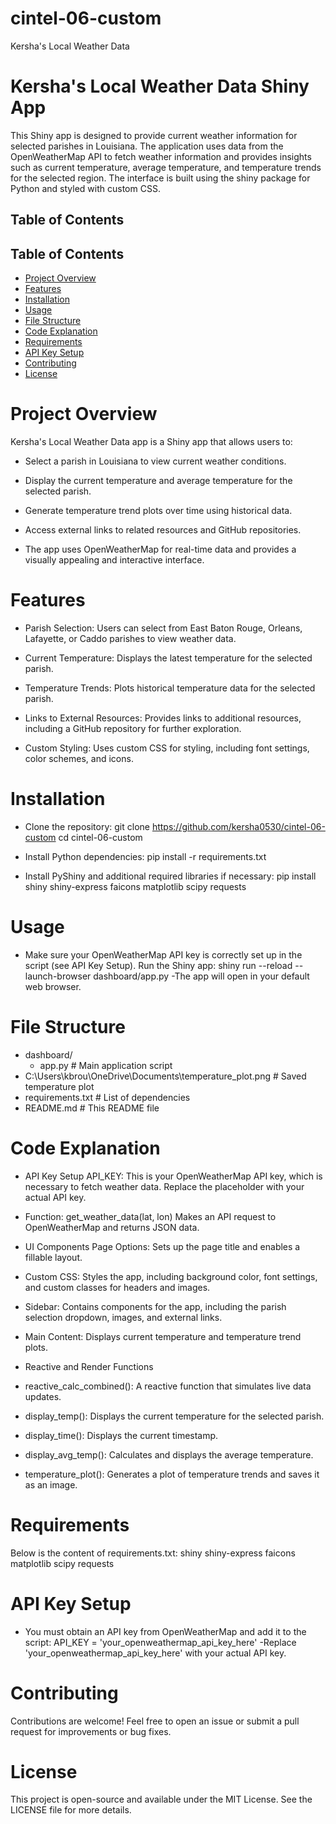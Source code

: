 # cintel-06-custom
Kersha's Local Weather Data


# Kersha's Local Weather Data Shiny App
This Shiny app is designed to provide current weather information for selected parishes in Louisiana. The application uses data from the OpenWeatherMap API to fetch weather information and provides insights such as current temperature, average temperature, and temperature trends for the selected region. The interface is built using the shiny package for Python and styled with custom CSS.

## Table of Contents
## Table of Contents
- [Project Overview](#project-overview)
- [Features](#features)
- [Installation](#installation)
- [Usage](#usage)
- [File Structure](#file-structure)
- [Code Explanation](#code-explanation)
- [Requirements](#requirements)
- [API Key Setup](#api-key-setup)
- [Contributing](#contributing)
- [License](#license)


# Project Overview
Kersha's Local Weather Data app is a Shiny app that allows users to:

* Select a parish in Louisiana to view current weather conditions.

* Display the current temperature and average temperature for the selected parish.

* Generate temperature trend plots over time using historical data.

* Access external links to related resources and GitHub repositories.

* The app uses OpenWeatherMap for real-time data and provides a visually appealing and interactive interface.

# Features
* Parish Selection: Users can select from East Baton Rouge, Orleans, Lafayette, or Caddo parishes to view weather data.

* Current Temperature: Displays the latest temperature for the selected parish.

* Temperature Trends: Plots historical temperature data for the selected parish.

* Links to External Resources: Provides links to additional resources, including a GitHub repository for further exploration.

* Custom Styling: Uses custom CSS for styling, including font settings, color schemes, and icons.

# Installation
* Clone the repository:
git clone https://github.com/kersha0530/cintel-06-custom
cd cintel-06-custom

* Install Python dependencies:
pip install -r requirements.txt

* Install PyShiny and additional required libraries if necessary:
pip install shiny shiny-express faicons matplotlib scipy requests

# Usage
* Make sure your OpenWeatherMap API key is correctly set up in the script (see API Key Setup). Run the Shiny app:
shiny run --reload --launch-browser dashboard/app.py
-The app will open in your default web browser.

# File Structure
- dashboard/
  - app.py              # Main application script
- C:\Users\kbrou\OneDrive\Documents\temperature_plot.png  # Saved temperature plot
- requirements.txt      # List of dependencies
- README.md             # This README file

# Code Explanation
* API Key Setup
API_KEY: This is your OpenWeatherMap API key, which is necessary to fetch weather data. Replace the placeholder with your actual API key.

* Function: get_weather_data(lat, lon)
Makes an API request to OpenWeatherMap and returns JSON data.

* UI Components
Page Options: Sets up the page title and enables a fillable layout.

* Custom CSS: Styles the app, including background color, font settings, and custom classes for headers and images.

* Sidebar: Contains components for the app, including the parish selection dropdown, images, and external links.

* Main Content: Displays current temperature and temperature trend plots.

* Reactive and Render Functions
- reactive_calc_combined(): A reactive function that simulates live data updates.

- display_temp(): Displays the current temperature for the selected parish.

- display_time(): Displays the current timestamp.

- display_avg_temp(): Calculates and displays the average temperature.

- temperature_plot(): Generates a plot of temperature trends and saves it as an image.

# Requirements
Below is the content of requirements.txt:
shiny
shiny-express
faicons
matplotlib
scipy
requests

# API Key Setup
* You must obtain an API key from OpenWeatherMap and add it to the script:
API_KEY = 'your_openweathermap_api_key_here'
-Replace 'your_openweathermap_api_key_here' with your actual API key.

# Contributing
Contributions are welcome! Feel free to open an issue or submit a pull request for improvements or bug fixes.

# License
This project is open-source and available under the MIT License. See the LICENSE file for more details.





